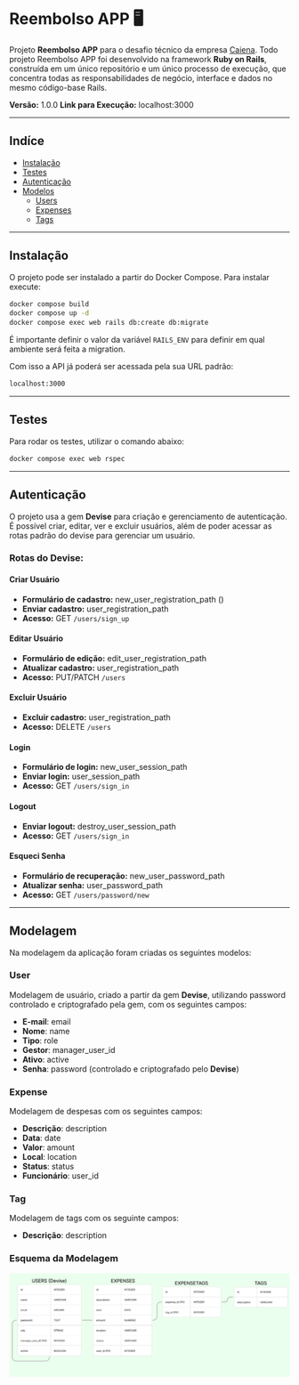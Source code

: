 # Reembolso APP 🖥️

Projeto **Reembolso APP** para o desafio técnico da empresa [Caiena](https://www.caiena.net/). Todo projeto Reembolso APP foi desenvolvido na framework **Ruby on Rails**, construída em um único repositório e um único processo de execução, que concentra todas as responsabilidades de negócio, interface e dados no mesmo código-base Rails.

**Versão:** 1.0.0
**Link para Execução:** localhost:3000

---

## Indíce
- [Instalação](#instalação)
- [Testes](#testes)
- [Autenticação](#autenticação)
- [Modelos](#endpoints)
    - [Users](#users)
    - [Expenses](#expenses)
    - [Tags](#tags)

---

## Instalação

O projeto pode ser instalado a partir do Docker Compose. Para instalar execute:

```sh
docker compose build
docker compose up -d
docker compose exec web rails db:create db:migrate
```
É importante definir o valor da variável `RAILS_ENV` para definir em qual ambiente será feita a migration.

Com isso a API já poderá ser acessada pela sua URL padrão:

```sh
localhost:3000
```

---

## Testes

Para rodar os testes, utilizar o comando abaixo:

```sh
docker compose exec web rspec
```

---

## Autenticação
O projeto usa a gem **Devise** para criação e gerenciamento de autenticação. É possível criar, editar, ver e excluir usuários, além de poder acessar as rotas padrão do devise para gerenciar um usuário.

### Rotas do Devise:

#### Criar Usuário
- **Formulário de cadastro:** new_user_registration_path ()
- **Enviar cadastro:** user_registration_path
- **Acesso:** GET `/users/sign_up`

#### Editar Usuário
- **Formulário de edição:** edit_user_registration_path
- **Atualizar cadastro:** user_registration_path
- **Acesso:** PUT/PATCH `/users`

#### Excluir Usuário
- **Excluir cadastro:** user_registration_path
- **Acesso:** DELETE `/users`

#### Login
- **Formulário de login:** new_user_session_path
- **Enviar login:** user_session_path
- **Acesso:** GET `/users/sign_in`

#### Logout
- **Enviar logout:** destroy_user_session_path  
- **Acesso:** GET `/users/sign_in`

#### Esqueci Senha
- **Formulário de recuperação:** new_user_password_path
- **Atualizar senha:** user_password_path
- **Acesso:** GET `/users/password/new`

---

## Modelagem
Na modelagem da aplicação foram criadas os seguintes modelos:

### User
Modelagem de usuário, criado a partir da gem **Devise**, utilizando password controlado e criptografado pela gem, com os seguintes campos:
- **E-mail**: email
- **Nome**: name
- **Tipo**: role
- **Gestor**: manager_user_id
- **Ativo**: active
- **Senha**: password (controlado e criptografado pelo **Devise**)

### Expense
Modelagem de despesas com os seguintes campos:
- **Descrição**: description
- **Data**: date
- **Valor**: amount
- **Local**: location
- **Status**: status
- **Funcionário**: user_id

### Tag
Modelagem de tags com os seguinte campos:
- **Descrição**: description

### Esquema da Modelagem
![Minha foto](app/assets/images/model_scheme.png)

